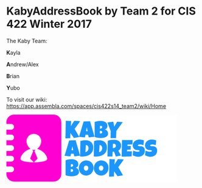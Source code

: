 # KabyAddressBook by Team 2 for CIS 422 Winter 2017

The Kaby Team:

**K**ayla

**A**ndrew/Alex

**B**rian

**Y**ubo


To visit our wiki: https://app.assembla.com/spaces/cis422s14_team2/wiki/Home 


![alt tag](https://raw.githubusercontent.com/bw-davis/KabyAddressBook/master/logo.png)
